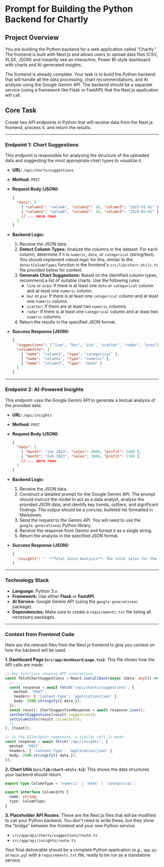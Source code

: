 # Prompt for Building the Python Backend for Chartly

## Project Overview

You are building the Python backend for a web application called "Chartly." The frontend is built with Next.js and allows users to upload data files (CSV, XLSX, JSON) and instantly see an interactive, Power BI-style dashboard with charts and AI-generated insights.

The frontend is already complete. Your task is to build the Python backend that will handle all the data processing, chart recommendations, and AI analysis using the Google Gemini API. The backend should be a separate service (using a framework like Flask or FastAPI) that the Next.js application will call.

## Core Task

Create two API endpoints in Python that will receive data from the Next.js frontend, process it, and return the results.

---

### Endpoint 1: Chart Suggestions

This endpoint is responsible for analyzing the structure of the uploaded data and suggesting the most appropriate chart types to visualize it.

*   **URL:** `/api/charts/suggestions`
*   **Method:** `POST`
*   **Request Body (JSON):**
    ```json
    {
      "data": [
        { "column1": "valueA", "column2": 10, "column3": "2023-01-01" },
        { "column1": "valueB", "column2": 20, "column3": "2023-02-01" },
        // ... more rows
      ]
    }
    ```
*   **Backend Logic:**
    1.  Receive the JSON data.
    2.  **Detect Column Types:** Analyze the columns in the dataset. For each column, determine if it is `numeric`, `date`, or `categorical` (string/text). You should implement robust logic for this, similar to the `detectColumnTypes` function in the frontend's `src/lib/chart-utils.ts` file provided below for context.
    3.  **Generate Chart Suggestions:** Based on the identified column types, recommend a list of suitable charts. Use the following rules:
        *   `line` or `area`: If there is at least one `date` or `categorical` column and at least one `numeric` column.
        *   `bar` or `pie`: If there is at least one `categorical` column and at least one `numeric` column.
        *   `scatter`: If there are at least two `numeric` columns.
        *   `radar`: If there is at least one `categorical` column and at least two `numeric` columns.
    4.  Return the results in the specified JSON format.

*   **Success Response (JSON):**
    ```json
    {
      "suggestions": ["line", "bar", "pie", "scatter", "radar", "area"],
      "columnInfo": [
        { "name": "column1", "type": "categorical" },
        { "name": "column2", "type": "numeric" },
        { "name": "column3", "type": "date" }
      ]
    }
    ```

---

### Endpoint 2: AI-Powered Insights

This endpoint uses the Google Gemini API to generate a textual analysis of the provided data.

*   **URL:** `/api/insights`
*   **Method:** `POST`
*   **Request Body (JSON):**
    ```json
    {
      "data": [
        { "month": "Jan 2023", "sales": 4000, "profit": 2400 },
        { "month": "Feb 2023", "sales": 3000, "profit": 1398 },
        // ... more rows
      ]
    }
    ```
*   **Backend Logic:**
    1.  Receive the JSON data.
    2.  Construct a detailed prompt for the Google Gemini API. The prompt should instruct the model to act as a data analyst, analyze the provided JSON data, and identify key trends, outliers, and significant findings. The output should be a concise, bulleted list formatted in Markdown.
    3.  Send the request to the Gemini API. You will need to use the `google.generativeai` Python library.
    4.  Receive the response from Gemini and format it as a single string.
    5.  Return the analysis in the specified JSON format.

*   **Success Response (JSON):**
    ```json
    {
      "insights": "- **Total Sales Analysis**: The total sales for the period is **$XX,XXX**. The highest sales were recorded in [Month], and the lowest were in [Month].\n- **Profitability Insights**: The total profit stands at **$XX,XXX**. The most profitable month was [Month]."
    }
    ```

---

### Technology Stack

*   **Language:** Python 3.x
*   **Framework:** Use either **Flask** or **FastAPI**.
*   **AI Service:** Google Gemini API (using the `google-generativeai` package).
*   **Dependencies:** Make sure to create a `requirements.txt` file listing all necessary packages.

---

### Context from Frontend Code

Here are the relevant files from the Next.js frontend to give you context on how the backend will be used.

**1. Dashboard Page (`src/app/dashboard/page.tsx`):** This file shows how the API calls are made.

```typescript
// Key functions showing API interaction
const fetchChartSuggestions = React.useCallback(async (data: any[]) => {
  // ...
  const response = await fetch('/api/charts/suggestions', {
    method: 'POST',
    headers: { 'Content-Type': 'application/json' },
    body: JSON.stringify({ data }),
  });
  const result: ChartSuggestionResponse = await response.json();
  setChartSuggestions(result.suggestions);
  setColumnInfo(result.columnInfo);
  // ...
}, [toast]);

// In the AIInsights component, a similar call is made:
const response = await fetch('/api/insights', {
  method: 'POST',
  headers: { 'Content-Type': 'application/json' },
  body: JSON.stringify({ data }),
});
```

**2. Chart Utils (`src/lib/chart-utils.ts`):** This shows the data structures your backend should return.

```typescript
export type ColumnType = 'numeric' | 'date' | 'categorical';

export interface ColumnInfo {
  name: string;
  type: ColumnType;
}
```

**3. Placeholder API Routes:** These are the Next.js files that will be modified to call your Python backend. You don't need to write these, but they show the "bridge" between the frontend and your new Python service.

*   `src/app/api/charts/suggestions/route.ts`
*   `src/app/api/insights/route.ts`

Your final deliverable should be a complete Python application (e.g., `app.py` or `main.py`) with a `requirements.txt` file, ready to be run as a standalone service.
